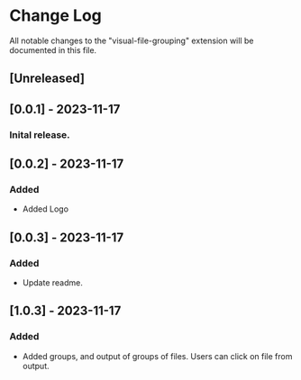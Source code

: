 # Change Log

All notable changes to the "visual-file-grouping" extension will be documented in this file.

## [Unreleased]

## [0.0.1] - 2023-11-17

### Inital release. 

## [0.0.2] - 2023-11-17

### Added
- Added Logo 

## [0.0.3] - 2023-11-17

### Added
- Update readme.

## [1.0.3] - 2023-11-17

### Added
- Added groups, and output of groups of files. Users can click on file from output. 